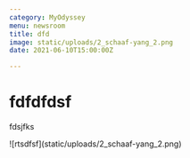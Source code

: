 ```yaml
---
category: MyOdyssey
menu: newsroom
title: dfd
image: static/uploads/2_schaaf-yang_2.png
date: 2021-06-10T15:00:00Z

---
```

# fdfdfdsf

fdsjfks

!\[rtsdfsf\](static/uploads/2_schaaf-yang_2.png)